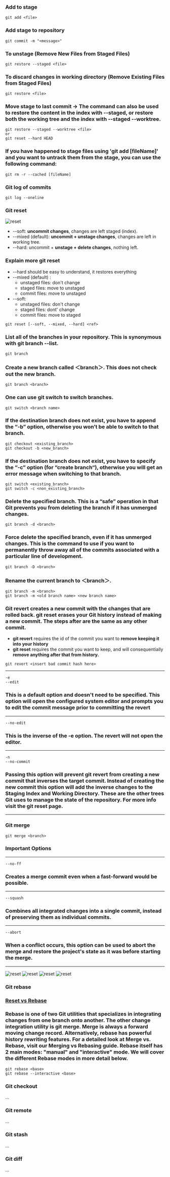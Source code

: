 ### Add to stage
```
git add <file>
```

### Add stage to repository 
```
git commit -m "<message>"
```


### To unstage (Remove New Files from Staged Files)
```
git restore --staged <file>
```


### To discard changes in working directory (Remove Existing Files from Staged Files)
```
git restore <file>
```

### Move stage to last commit -> The command can also be used to restore the content in the index with --staged, or restore both the working tree and the index with --staged --worktree.
```
git restore --staged --worktree <file>
or
git reset --hard HEAD 
```

### If you have happened to stage files using 'git add [fileName]' and you want to untrack them from the stage, you can use the following command:
```
git rm -r --cached [fileName]
```

### Git log of commits 
```
git log --oneline 
```

### Git reset
![reset](./images/reset.png)
* --soft: **uncommit changes**, changes are left staged (index).
* --mixed (default): **uncommit + unstage changes**, changes are left in working tree.
* --hard: uncommit + **unstage + delete changes**, nothing left.

### Explain more git reset
* --hard should be easy to understand, it restores everything
* --mixed (default) :
    - unstaged files: don't change
    - staged files: move to unstaged
    - commit files: move to unstaged
* --soft:
    - unstaged files: don't change
    - staged files: dont' change
    - commit files: move to staged

```
git reset [--soft, --mixed, --hard] <ref>
```
### List all of the branches in your repository. This is synonymous with git branch --list.
```
git branch
```

### Create a new branch called ＜branch＞. This does **not check out the new branch.**
```
git branch <branch>
```

### One can use git switch <branch name> to switch branches.
```
git switch <branch name>
```

### If the destination branch does not exist, you have to append the “-b” option, otherwise you won’t be able to switch to that branch.
```
git checkout <existing_branch>
git checkout -b <new_branch>
```

### If the destination branch does not exist, you have to specify the “-c” option (for “create branch“), otherwise you will get an error message when switching to that branch.
```
git switch <existing_branch>
git switch -c <non_existing_branch>
```

### Delete the specified branch. This is a “safe” operation in that Git prevents you from deleting the branch if it has unmerged changes.
```
git branch -d <branch>
```

### Force delete the specified branch, even if it has unmerged changes. This is the command to use if you want to permanently throw away all of the commits associated with a particular line of development.
```
git branch -D <branch>
```

### Rename the current branch to ＜branch＞.
```
git branch -m <branch>
git branch -m <old branch name> <new branch name>  
```

### Git revert creates a new commit with the changes that are rolled back. git reset erases your Git history instead of making a new commit. The steps after are the same as any other commit.

*   **git revert** requires the id of the commit you want to **remove keeping it into your history**
*   **git reset** requires the commit you want to keep, and will consequentially **remove anything after that from history.**

```
git revert <insert bad commit hash here>
```

----------------
```
-e
--edit
```
### This is a default option and doesn't need to be specified. This option will open the configured system editor and prompts you to edit the commit message prior to committing the revert

----------------

```
--no-edit
```
### This is the inverse of the -e option. The revert will not open the editor.

----------------
```
-n
--no-commit
```

### Passing this option will prevent git revert from creating a new commit that inverses the target commit. Instead of creating the new commit this option will add the inverse changes to the Staging Index and Working Directory. These are the other trees Git uses to manage the state of the repository. For more info visit the git reset page.
----------------


### Git merge
```
git merge <branch>
```
### Important Options
----------------
```
--no-ff
```
### Creates a merge commit even when a fast-forward would be possible.

----------------

```
--squash
```

### Combines all integrated changes into a single commit, instead of preserving them as individual commits.

----------------

```
--abort
```

### When a conflict occurs, this option can be used to abort the merge and restore the project's state as it was before starting the merge.

----------------
![reset](./images/merge-vs-merge-with-squash.png)
![reset](./images/squahed.png)
![reset](./images/type_of_merge.png)
![reset](./images/types-of-merges.jpg)


### Git rebase

### [Reset vs Rebase](https://blog.faradars.org/an-introduction-to-git-merge-and-rebase/)

### Rebase is one of two Git utilities that specializes in integrating changes from one branch onto another. The other change integration utility is git merge. Merge is always a forward moving change record. Alternatively, rebase has powerful history rewriting features. For a detailed look at Merge vs. Rebase, visit our Merging vs Rebasing guide. Rebase itself has 2 main modes: "manual" and "interactive" mode. We will cover the different Rebase modes in more detail below.

```
git rebase <base>
git rebase --interactive <base>
```

### Git checkout
...

### Git remote
...

### Git stash
...

### Git diff
...